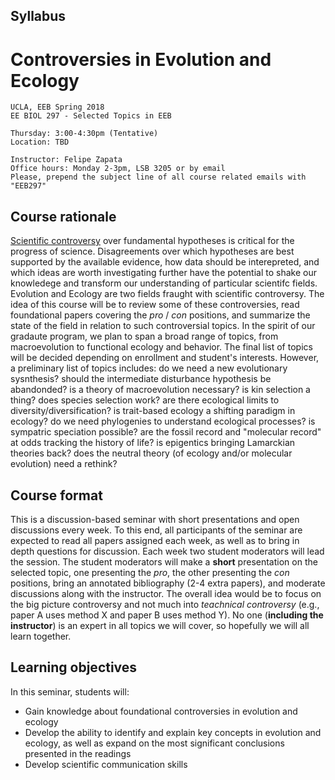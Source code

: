 ## Syllabus

# Controversies in Evolution and Ecology

    UCLA, EEB Spring 2018
    EE BIOL 297 - Selected Topics in EEB
    
    Thursday: 3:00-4:30pm (Tentative)
    Location: TBD
    
    Instructor: Felipe Zapata
    Office hours: Monday 2-3pm, LSB 3205 or by email
    Please, prepend the subject line of all course related emails with "EEB297"


## Course rationale

[Scientific controversy](https://undsci.berkeley.edu/article/_0_0/sciencetoolkit_06) over fundamental hypotheses is critical for the progress of science. Disagreements over which hypotheses are best supported by the available evidence, how data should be interepreted, and which ideas are worth investigating further have the potential to shake our knowledege and transform our understanding of particular scientifc fields. Evolution and Ecology are two fields fraught with scientific controversy. The idea of this course will be to review some of these controversies, read foundational papers covering the *pro* / *con* positions, and summarize the state of the field in relation to such controversial topics. In the spirit of our gradaute program, we plan to span a broad range of topics, from macroevolution to functional ecology and behavior. The final list of topics will be decided depending on enrollment and student's interests. However, a preliminary list of topics includes: do we need a new evolutionary sysnthesis? should the intermediate disturbance hypothesis be abandonded? is a theory of macroevolution necessary? is kin selection a thing? does species selection work? are there ecological limits to diversity/diversification? is trait-based ecology a shifting paradigm in ecology? do we need phylogenies to understand ecological processes? is sympatric speciation possible? are the fossil record and "molecular record" at odds tracking the history of life? is epigentics bringing Lamarckian theories back? does the neutral theory (of ecology and/or molecular evolution) need a rethink?

## Course format

This is a discussion-based seminar with short presentations and open discussions every week. To this end, all participants of the seminar are expected to read all papers assigned each week, as well as to bring in depth questions for discussion. Each week two student moderators will lead the session. The student moderators will make a **short** presentation on the selected topic, one presenting the *pro*, the other presenting the *con* positions, bring an annotated bibliography (2-4 extra papers), and moderate discussions along with the instructor. The overall idea would be to focus on the big picture controversy and not much into *teachnical controversy* (e.g., paper A uses method X and paper B uses method Y). No one (**including the instructor**) is an expert in all topics we will cover, so hopefully we will all learn together.


## Learning objectives

In this seminar, students will:

* Gain knowledge about foundational controversies in evolution and ecology
* Develop the ability to identify and explain key concepts in evolution and ecology, as well as expand on the most significant conclusions presented in the readings 
* Develop scientific communication skills
